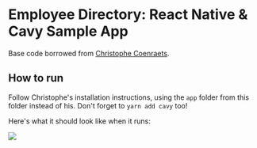 # Employee Directory: React Native & Cavy Sample App

Base code borrowed from [Christophe Coenraets](https://github.com/ccoenraets/employee-directory-react-native).

## How to run

Follow Christophe's installation instructions, using the `app` folder from
this folder instead of his. Don't forget to `yarn add cavy` too!

Here's what it should look like when it runs:

![](https://cloud.githubusercontent.com/assets/126989/22829358/193b5c0a-ef9a-11e6-994e-d4df852a6181.gif)
